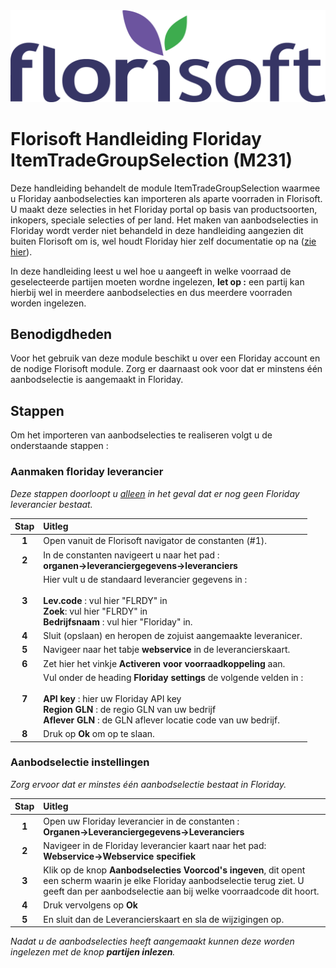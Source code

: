 <img src="../../fslogo.png">

# Florisoft Handleiding Floriday ItemTradeGroupSelection (M231)

Deze handleiding behandelt de module ItemTradeGroupSelection waarmee u Floriday aanbodselecties kan importeren als aparte voorraden in Florisoft.
U maakt deze selecties in het Floriday portal op basis van productsoorten, inkopers, speciale selecties of per land.
Het maken van aanbodselecties in Floriday wordt verder niet behandeld in deze handleiding aangezien dit buiten Florisoft om is, wel houdt Floriday hier zelf documentatie op na ([zie hier](https://helpcenter-customers.floriday.com/nl/articles/8856186-explorer-aanbodselecties)).

In deze handleiding leest u wel hoe u aangeeft in welke voorraad de geselecteerde partijen moeten wordne ingelezen, **let op :** een partij kan hierbij wel in meerdere aanbodselecties en dus meerdere voorraden worden ingelezen. 

## Benodigdheden 

Voor het gebruik van deze module beschikt u over een Floriday account en de nodige Florisoft module.
Zorg er daarnaast ook voor dat er minstens één aanbodselectie is aangemaakt in Floriday.

## Stappen

Om het importeren van aanbodselecties te realiseren volgt u de onderstaande stappen :

### Aanmaken floriday leverancier

*Deze stappen doorloopt u <u>alleen</u> in het geval dat er nog geen Floriday leverancier bestaat.*

|Stap|Uitleg|
|:-:|:--|
|**1**|Open vanuit de Florisoft navigator de constanten (#1).|
|**2**|In de constanten navigeert u naar het pad :<br>**organen→leveranciergegevens→leveranciers**|
|**3**|Hier vult u de standaard leverancier gegevens in :<br><br>**Lev.code** : vul hier "FLRDY" in<br>**Zoek**: vul hier "FLRDY" in<br>**Bedrijfsnaam** : vul hier "Floriday" in.|
|**4**|Sluit (opslaan) en heropen de zojuist aangemaakte leveranicer.|
|**5**|Navigeer naar het tabje **webservice** in de leverancierskaart.|
|**6**|Zet hier het vinkje **Activeren voor voorraadkoppeling** aan.|
|**7**|Vul onder de heading **Floriday settings** de volgende velden in :<br><br>**API key** : hier uw Floriday API key<br>**Region GLN** : de regio GLN van uw bedrijf<br>**Aflever GLN** : de GLN aflever locatie code van uw bedrijf.|
|**8**|Druk op **Ok** om op te slaan.|

### Aanbodselectie instellingen

*Zorg ervoor dat er minstes één aanbodselectie bestaat in Floriday.*

|Stap|Uitleg|
|:-:|:--|
|**1**|Open uw Floriday leverancier in de constanten :<br>**Organen→Leveranciergegevens→Leveranciers**|
|**2**|Navigeer in de Floriday leverancier kaart naar het pad: **Webservice→Webservice specifiek**|
|**3**|Klik op de knop **Aanbodselecties Voorcod's ingeven**, dit opent een scherm waarin je elke Floriday aanbodselectie terug ziet. U geeft dan per aanbodselectie aan bij welke voorraadcode dit hoort.|
|**4**|Druk vervolgens op **Ok**|
|**5**|En sluit dan de Leverancierskaart en sla de wijzigingen op.|

*Nadat u de aanbodselecties heeft aangemaakt kunnen deze worden ingelezen met de knop **partijen inlezen**.*